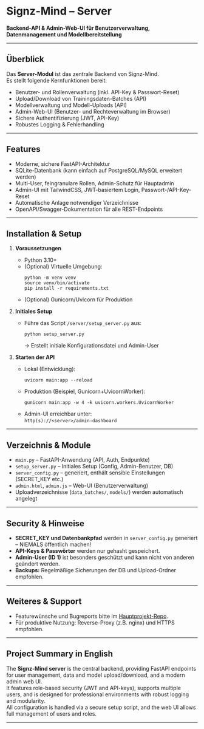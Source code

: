 
# Signz-Mind – Server

**Backend-API & Admin-Web-UI für Benutzerverwaltung, Datenmanagement und Modellbereitstellung**

---

## Überblick

Das **Server-Modul** ist das zentrale Backend von Signz-Mind.  
Es stellt folgende Kernfunktionen bereit:

- Benutzer- und Rollenverwaltung (inkl. API-Key & Passwort-Reset)
- Upload/Download von Trainingsdaten-Batches (API)
- Modellverwaltung und Modell-Uploads (API)
- Admin-Web-UI (Benutzer- und Rechteverwaltung im Browser)
- Sichere Authentifizierung (JWT, API-Key)
- Robustes Logging & Fehlerhandling

---

## Features

- Moderne, sichere FastAPI-Architektur
- SQLite-Datenbank (kann einfach auf PostgreSQL/MySQL erweitert werden)
- Multi-User, feingranulare Rollen, Admin-Schutz für Hauptadmin
- Admin-UI mit TailwindCSS, JWT-basiertem Login, Passwort-/API-Key-Reset
- Automatische Anlage notwendiger Verzeichnisse
- OpenAPI/Swagger-Dokumentation für alle REST-Endpoints

---

## Installation & Setup

1. **Voraussetzungen**
   - Python 3.10+
   - (Optional) Virtuelle Umgebung:  
     ```
     python -m venv venv
     source venv/bin/activate
     pip install -r requirements.txt
     ```
   - (Optional) Gunicorn/Uvicorn für Produktion

2. **Initiales Setup**
   - Führe das Script `/server/setup_server.py` aus:
     ```
     python setup_server.py
     ```
     → Erstellt initiale Konfigurationsdatei und Admin-User

3. **Starten der API**
   - Lokal (Entwicklung):
     ```
     uvicorn main:app --reload
     ```
   - Produktion (Beispiel, Gunicorn+UvicornWorker):
     ```
     gunicorn main:app -w 4 -k uvicorn.workers.UvicornWorker
     ```
   - Admin-UI erreichbar unter:  
     `http(s)://<server>/admin-dashboard`

---

## Verzeichnis & Module

- `main.py` – FastAPI-Anwendung (API, Auth, Endpunkte)
- `setup_server.py` – Initiales Setup (Config, Admin-Benutzer, DB)
- `server_config.py` – generiert, enthält sensible Einstellungen (SECRET_KEY etc.)
- `admin.html`, `admin.js` – Web-UI (Benutzerverwaltung)
- Uploadverzeichnisse (`data_batches/`, `models/`) werden automatisch angelegt

---

## Security & Hinweise

- **SECRET_KEY und Datenbankpfad** werden in `server_config.py` generiert – NIEMALS öffentlich machen!
- **API-Keys & Passwörter** werden nur gehasht gespeichert.
- **Admin-User (ID 1)** ist besonders geschützt und kann nicht von anderen geändert werden.
- **Backups:** Regelmäßige Sicherungen der DB und Upload-Ordner empfohlen.

---

## Weiteres & Support

- Featurewünsche und Bugreports bitte im [Hauptprojekt-Repo](../README.md).
- Für produktive Nutzung: Reverse-Proxy (z.B. nginx) und HTTPS empfohlen.

---

## Project Summary in English

The **Signz-Mind server** is the central backend, providing FastAPI endpoints for user management, data and model upload/download, and a modern admin web UI.  
It features role-based security (JWT and API-keys), supports multiple users, and is designed for professional environments with robust logging and modularity.  
All configuration is handled via a secure setup script, and the web UI allows full management of users and roles.

---
